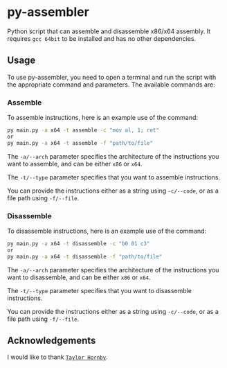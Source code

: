 # py-assembler
Python script that can assemble and disassemble x86/x64 assembly. It requires `gcc 64bit` to be installed and has no other dependencies.

## Usage
To use py-assembler, you need to open a terminal and run the script with the appropriate command and parameters. The available commands are:

### Assemble
To assemble instructions, here is an example use of the command:

```bash
py main.py -a x64 -t assemble -c "mov al, 1; ret"
or
py main.py -a x64 -t assemble -f "path/to/file"
```

The `-a/--arch` parameter specifies the architecture of the instructions you want to assemble, and can be either `x86` or `x64`.

The `-t/--type` parameter specifies that you want to assemble instructions.

You can provide the instructions either as a string using `-c/--code`, or as a file path using `-f/--file`.

### Disassemble
To disassemble instructions, here is an example use of the command:

```bash
py main.py -a x64 -t disassemble -c "b0 01 c3"
or
py main.py -a x64 -t disassemble -f "path/to/file"
```

The `-a/--arch` parameter specifies the architecture of the instructions you want to disassemble, and can be either `x86` or `x64`.

The `-t/--type` parameter specifies that you want to disassemble instructions.

You can provide the instructions either as a string using `-c/--code`, or as a file path using `-f/--file`.

## Acknowledgements
I would like to thank [`Taylor Hornby`](https://github.com/defuse).
